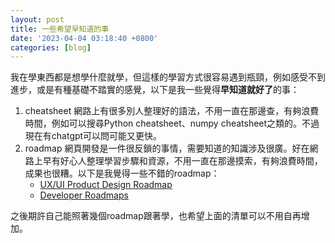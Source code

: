 ```yaml
---
layout: post
title: 一些希望早知道的事
date: '2023-04-04 03:18:40 +0800'
categories: [blog]
---
```

我在學東西都是想學什麼就學，但這樣的學習方式很容易遇到瓶頸，例如感受不到進步，或是有種基礎不踏實的感覺，以下是我一些覺得**早知道就好了**的事：
1. cheatsheet
    網路上有很多別人整理好的語法，不用一直在那邊查，有夠浪費時間，例如可以搜尋Python cheatsheet、numpy cheatsheet之類的。不過現在有chatgpt可以問可能又更快。
2. roadmap
    網頁開發是一件很反鎖的事情，需要知道的知識涉及很廣。好在網路上早有好心人整理學習步驟和資源，不用一直在那邊摸索，有夠浪費時間，成果也很糟。以下是我覺得一些不錯的roadmap：
    - [UX/UI Product Design Roadmap](https://product-design-roadmap.com)
    - [Developer Roadmaps](https://roadmap.sh)

之後期許自己能照著幾個roadmap跟著學，也希望上面的清單可以不用自再增加。